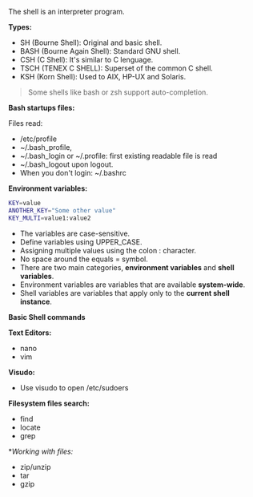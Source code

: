 The shell is an interpreter program.

**Types:**

- SH (Bourne Shell): Original and basic shell.
- BASH (Bourne Again Shell): Standard GNU shell.
- CSH (C Shell): It's similar to C lenguage.
- TSCH (TENEX C SHELL): Superset of the common C shell.
- KSH (Korn Shell): Used to AIX, HP-UX and Solaris.

> Some shells like bash or zsh support auto-completion.

**Bash startups files:**

Files read:

- /etc/profile
- ~/.bash_profile,
- ~/.bash_login or ~/.profile: first existing readable file is read
- ~/.bash_logout upon logout.
- When you don't login: ~/.bashrc

**Environment variables:**

```bash
KEY=value
ANOTHER_KEY="Some other value"
KEY_MULTI=value1:value2
```

- The variables are case-sensitive.
- Define variables using UPPER_CASE.
- Assigning multiple values using the colon : character.
- No space around the equals = symbol.
- There are two main categories, **environment variables** and **shell variables**.
- Environment variables are variables that are available **system-wide**.
- Shell variables are variables that apply only to the **current shell instance**.

**Basic Shell commands**

**Text Editors:**

- nano
- vim

**Visudo:**

- Use visudo to open /etc/sudoers

**Filesystem files search:**

- find
- locate
- grep

**Working with files:*

- zip/unzip
- tar
- gzip
